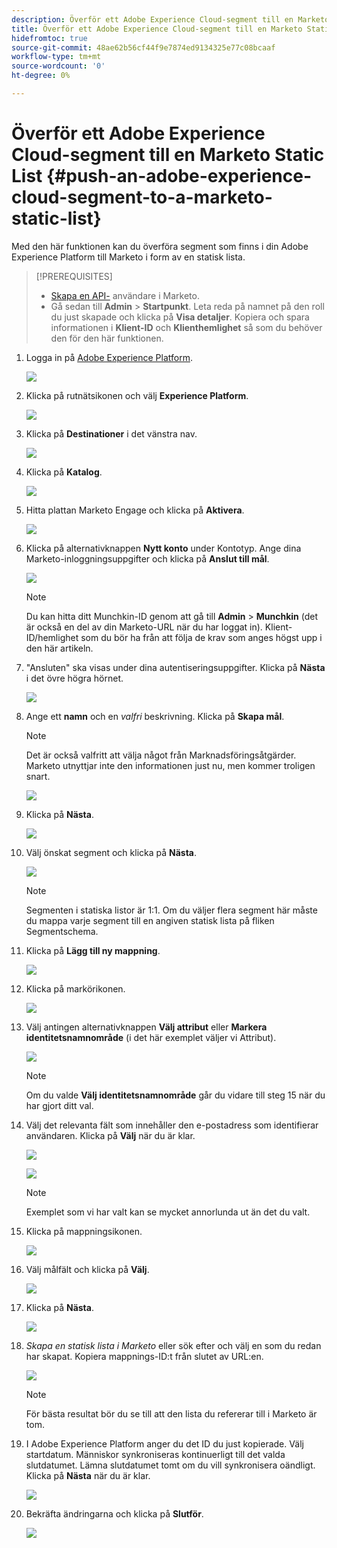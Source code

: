```yaml
---
description: Överför ett Adobe Experience Cloud-segment till en Marketo Static List - Marketo Docs - Product Documentation
title: Överför ett Adobe Experience Cloud-segment till en Marketo Static List
hidefromtoc: true
source-git-commit: 48ae62b56cf44f9e7874ed9134325e77c08bcaaf
workflow-type: tm+mt
source-wordcount: '0'
ht-degree: 0%

---
```


# Överför ett Adobe Experience Cloud-segment till en Marketo Static List {#push-an-adobe-experience-cloud-segment-to-a-marketo-static-list}

Med den här funktionen kan du överföra segment som finns i din Adobe Experience Platform till Marketo i form av en statisk lista.

>[!PREREQUISITES]
>
>* [Skapa en API-](/help/marketo/product-docs/administration/users-and-roles/create-an-api-only-user.md) användare i Marketo.
>* Gå sedan till **Admin** > **Startpunkt**. Leta reda på namnet på den roll du just skapade och klicka på **Visa detaljer**. Kopiera och spara informationen i **Klient-ID** och **Klienthemlighet** så som du behöver den för den här funktionen.


1. Logga in på [Adobe Experience Platform](https://experience.adobe.com/).

   ![](assets/push-an-adobe-experience-cloud-segment-to-a-marketo-static-list-1.png)

1. Klicka på rutnätsikonen och välj **Experience Platform**.

   ![](assets/push-an-adobe-experience-cloud-segment-to-a-marketo-static-list-2.png)

1. Klicka på **Destinationer** i det vänstra nav.

   ![](assets/push-an-adobe-experience-cloud-segment-to-a-marketo-static-list-3.png)

1. Klicka på **Katalog**.

   ![](assets/push-an-adobe-experience-cloud-segment-to-a-marketo-static-list-4.png)

1. Hitta plattan Marketo Engage och klicka på **Aktivera**.

   ![](assets/push-an-adobe-experience-cloud-segment-to-a-marketo-static-list-5.png)

1. Klicka på alternativknappen **Nytt konto** under Kontotyp. Ange dina Marketo-inloggningsuppgifter och klicka på **Anslut till mål**.

   ![](assets/push-an-adobe-experience-cloud-segment-to-a-marketo-static-list-6.png)

   >[!NOTE]
   >
   >Du kan hitta ditt Munchkin-ID genom att gå till **Admin** > **Munchkin** (det är också en del av din Marketo-URL när du har loggat in). Klient-ID/hemlighet som du bör ha från att följa de krav som anges högst upp i den här artikeln.

1. &quot;Ansluten&quot; ska visas under dina autentiseringsuppgifter. Klicka på **Nästa** i det övre högra hörnet.

   ![](assets/push-an-adobe-experience-cloud-segment-to-a-marketo-static-list-7.png)

1. Ange ett **namn** och en _valfri_ beskrivning. Klicka på **Skapa mål**.

   >[!NOTE]
   >
   >Det är också valfritt att välja något från Marknadsföringsåtgärder. Marketo utnyttjar inte den informationen just nu, men kommer troligen snart.

   ![](assets/push-an-adobe-experience-cloud-segment-to-a-marketo-static-list-8.png)

1. Klicka på **Nästa**.

   ![](assets/push-an-adobe-experience-cloud-segment-to-a-marketo-static-list-9.png)

1. Välj önskat segment och klicka på **Nästa**.

   ![](assets/push-an-adobe-experience-cloud-segment-to-a-marketo-static-list-10.png)

   >[!NOTE]
   >
   >Segmenten i statiska listor är 1:1. Om du väljer flera segment här måste du mappa varje segment till en angiven statisk lista på fliken Segmentschema.

1. Klicka på **Lägg till ny mappning**.

   ![](assets/push-an-adobe-experience-cloud-segment-to-a-marketo-static-list-11.png)

1. Klicka på markörikonen.

   ![](assets/push-an-adobe-experience-cloud-segment-to-a-marketo-static-list-12.png)

1. Välj antingen alternativknappen **Välj attribut** eller **Markera identitetsnamnområde** (i det här exemplet väljer vi Attribut).

   ![](assets/push-an-adobe-experience-cloud-segment-to-a-marketo-static-list-13.png)

   >[!NOTE]
   >
   >Om du valde **Välj identitetsnamnområde** går du vidare till steg 15 när du har gjort ditt val.

1. Välj det relevanta fält som innehåller den e-postadress som identifierar användaren. Klicka på **Välj** när du är klar.

   ![](assets/push-an-adobe-experience-cloud-segment-to-a-marketo-static-list-14.png)

   ![](assets/push-an-adobe-experience-cloud-segment-to-a-marketo-static-list-15.png)

   >[!NOTE]
   >
   >Exemplet som vi har valt kan se mycket annorlunda ut än det du valt.

1. Klicka på mappningsikonen.

   ![](assets/push-an-adobe-experience-cloud-segment-to-a-marketo-static-list-16.png)

1. Välj målfält och klicka på **Välj**.

   ![](assets/push-an-adobe-experience-cloud-segment-to-a-marketo-static-list-17.png)

1. Klicka på **Nästa**.

   ![](assets/push-an-adobe-experience-cloud-segment-to-a-marketo-static-list-18.png)

1. _Skapa en statisk lista i Marketo_ eller sök efter och välj en som du redan har skapat. Kopiera mappnings-ID:t från slutet av URL:en.

   ![](assets/push-an-adobe-experience-cloud-segment-to-a-marketo-static-list-19.png)

   >[!NOTE]
   >
   >För bästa resultat bör du se till att den lista du refererar till i Marketo är tom.

1. I Adobe Experience Platform anger du det ID du just kopierade. Välj startdatum. Människor synkroniseras kontinuerligt till det valda slutdatumet. Lämna slutdatumet tomt om du vill synkronisera oändligt. Klicka på **Nästa** när du är klar.

   ![](assets/push-an-adobe-experience-cloud-segment-to-a-marketo-static-list-20.png)

1. Bekräfta ändringarna och klicka på **Slutför**.

   ![](assets/push-an-adobe-experience-cloud-segment-to-a-marketo-static-list-21.png)
